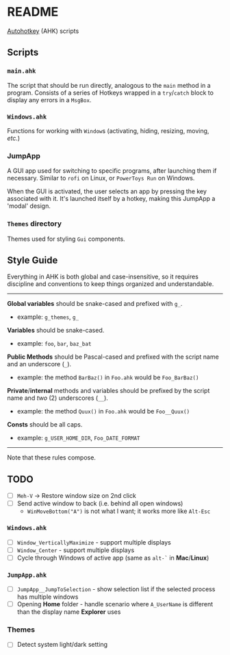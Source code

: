 # README

[Autohotkey](https://www.autohotkey.com/) (AHK) scripts

## Scripts

### `main.ahk`

The script that should be run directly, analogous to the `main` method in a program. Consists of a series of Hotkeys
wrapped in a `try`/`catch` block to display any errors in a `MsgBox`.

### `Windows.ahk`

Functions for working with `Window`s (activating, hiding, resizing, moving, _etc._)

### JumpApp

A GUI app used for switching to specific programs, after launching them if necessary. Similar to `rofi` on Linux, or
`PowerToys Run` on Windows.

When the GUI is activated, the user selects an app by pressing the key associated with it. It's launched itself by a
hotkey, making this JumpApp a 'modal' design.

### `Themes` directory

Themes used for styling `Gui` components.

## Style Guide

Everything in AHK is both global and case-insensitive, so it requires discipline and conventions to keep things
organized and understandable.

---

**Global variables** should be snake-cased and prefixed with `g_`.

- example: `g_themes`, `g_`

**Variables** should be snake-cased.

- example: `foo`, `bar`, `baz_bat`

**Public Methods** should be Pascal-cased and prefixed with the script name and an underscore (`_`).

- example: the method `BarBaz()` in `Foo.ahk` would be `Foo_BarBaz()`

**Private**/**internal** methods and variables should be prefixed by the script name and _two_ (2) underscores (`__`).

- example: the method `Quux()` in `Foo.ahk` would be `Foo__Quux()`

**Consts** should be all caps.

- example: `g_USER_HOME_DIR`, `Foo_DATE_FORMAT`

---

Note that these rules compose.

## TODO

- [ ] `Meh-V` -> Restore window size on 2nd click
- [ ] Send active window to back (i.e. behind all open windows)
  - `WinMoveBottom("A")` is not what I want; it works more like `Alt-Esc`

### `Windows.ahk`

- [ ] `Window_VerticallyMaximize` - support multiple displays
- [ ] `Window_Center` - support multiple displays
- [ ] Cycle through Windows of active app (same as `` alt-` `` in **Mac**/**Linux**)

### `JumpApp.ahk`

- [ ] `JumpApp__JumpToSelection` - show selection list if the selected process has multiple windows
- [ ] Opening **Home** folder - handle scenario where `A_UserName` is different than the display name **Explorer** uses

### Themes

- [ ] Detect system light/dark setting